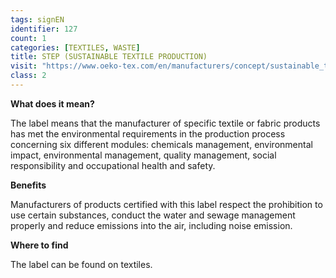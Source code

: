 ```yaml
---
tags: signEN
identifier: 127
count: 1
categories: [TEXTILES, WASTE]
title: STEP (SUSTAINABLE TEXTILE PRODUCTION) 
visit: "https://www.oeko-tex.com/en/manufacturers/concept/sustainable_textile_production_step/step.xhtml"
class: 2
---
```

**What does it mean?**

The label means that the manufacturer of specific textile or fabric products has met the environmental requirements in the production process concerning six different modules: chemicals management, environmental impact, environmental management, quality management, social responsibility and occupational health and safety.

**Benefits**

Manufacturers of products certified with this label respect the prohibition to use certain substances, conduct the water and sewage management properly and reduce emissions into the air, including noise emission.

**Where to find**

The label can be found on textiles.